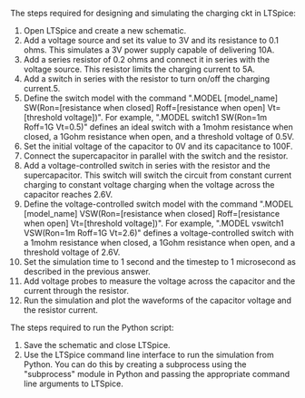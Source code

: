 The steps required for designing and simulating the charging ckt in LTSpice:
1. Open LTSpice and create a new schematic.
2. Add a voltage source and set its value to 3V and its resistance to 0.1 ohms. This simulates a 3V power supply capable of delivering 10A.
3. Add a series resistor of 0.2 ohms and connect it in series with the voltage source. This resistor limits the charging current to 5A.
4. Add a switch in series with the resistor to turn on/off the charging current.5. 
5. Define the switch model with the command ".MODEL [model_name] SW(Ron=[resistance when closed] Roff=[resistance when open] Vt=[threshold voltage])". For example, ".MODEL switch1 SW(Ron=1m Roff=1G Vt=0.5)" defines an ideal switch with a 1mohm resistance when closed, a 1Gohm resistance when open, and a threshold voltage of 0.5V.
6. Set the initial voltage of the capacitor to 0V and its capacitance to 100F.
7. Connect the supercapacitor in parallel with the switch and the resistor.
8. Add a voltage-controlled switch in series with the resistor and the supercapacitor. This switch will switch the circuit from constant current charging to constant voltage charging when the voltage across the capacitor reaches 2.6V.
9. Define the voltage-controlled switch model with the command ".MODEL [model_name] VSW(Ron=[resistance when closed] Roff=[resistance when open] Vt=[threshold voltage])". For example, ".MODEL vswitch1 VSW(Ron=1m Roff=1G Vt=2.6)" defines a voltage-controlled switch with a 1mohm resistance when closed, a 1Gohm resistance when open, and a threshold voltage of 2.6V.
10. Set the simulation time to 1 second and the timestep to 1 microsecond as described in the previous answer.
11. Add voltage probes to measure the voltage across the capacitor and the current through the resistor.
12. Run the simulation and plot the waveforms of the capacitor voltage and the resistor current.

The steps required to run the Python script:
1. Save the schematic and close LTSpice.
2. Use the LTSpice command line interface to run the simulation from Python. You can do this by creating a subprocess using the "subprocess" module in Python and passing the appropriate command line arguments to LTSpice.
